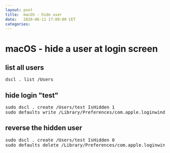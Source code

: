 ```yaml
---
layout: post
title:  macOS - hide user
date:   2020-06-11 17:09:00 CET
categories:
---
```



# macOS - hide a user at login screen

## list all users

<pre>
dscl . list /Users
</pre>

## hide login "test"

<pre>
sudo dscl . create /Users/test IsHidden 1
sudo defaults write /Library/Preferences/com.apple.loginwindow SHOWOTHERUSERS_MANAGED -bool FALSE
</pre>

## reverse the hidden user

<pre>
sudo dscl . create /Users/test IsHidden 0
sudo defaults delete /Library/Preferences/com.apple.loginwindow SHOWOTHERUSERS_MANAGED
</pre>
